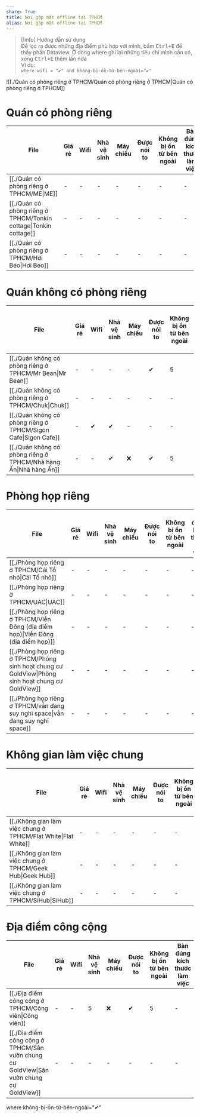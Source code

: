 ```yaml
---  
share: True  
title: Nơi gặp mặt offline tại TPHCM  
alias: Nơi gặp mặt offline tại TPHCM  
---  
```

  
> [!info] Hướng dẫn sử dụng  
> Để lọc ra được những địa điểm phù hợp với mình, bấm <kbd>Ctrl+E</kbd> để thấy phần Dataview. Ở dòng where ghi lại những tiêu chí mình cần có, xong <kbd>Ctrl+E</kbd> thêm lần nữa  
> Ví dụ:  
> `where wifi = "✔" and không-bị-ồn-từ-bên-ngoài="✔" `  
  
![[./Quán có phòng riêng ở TPHCM/Quán có phòng riêng ở TPHCM|Quán có phòng riêng ở TPHCM]]  
# Quán có phòng riêng  
| File                                                                                                      | Giá rẻ | Wifi | Nhà vệ sinh | Máy chiếu | Được nói to | Không bị ồn từ bên ngoài | Bàn đúng kích thước làm việc | Có thể vận động cơ thể | Nước ngon | Gần trung tâm | Ở lại tới 23h | Không gian tạo cảm hứng | Có loa mic |  
| --------------------------------------------------------------------------------------------------------- | ------ | ---- | ----------- | --------- | ----------- | ------------------------ | ---------------------------- | ---------------------- | --------- | ------------- | ------------- | ----------------------- | ---------- |  
| [[./Quán có phòng riêng ở TPHCM/ME\|ME]]                         | \-     | \-   | \-          | \-        | \-          | \-                       | \-                           | \-                     | ❌         | \-            | \-            | \-                      | ✔          |  
| [[./Quán có phòng riêng ở TPHCM/Tonkin cottage\|Tonkin cottage]] | \-     | \-   | \-          | \-        | \-          | \-                       | \-                           | \-                     | ✔         | \-            | \-            | ✔                       | \-         |  
| [[./Quán có phòng riêng ở TPHCM/Hơi Béo\|Hơi Béo]]               | \-     | \-   | \-          | \-        | \-          | \-                       | \-                           | ❌                      | \-        | \-            | \-            | \-                      | \-         |  
  
# Quán không có phòng riêng  
| File                                                                                                      | Giá rẻ | Wifi | Nhà vệ sinh | Máy chiếu | Được nói to | Không bị ồn từ bên ngoài | Bàn đúng kích thước làm việc | Có thể vận động cơ thể | Nước ngon | Gần trung tâm | Ở lại tới 23h | Không gian tạo cảm hứng | Có loa mic |  
| --------------------------------------------------------------------------------------------------------- | ------ | ---- | ----------- | --------- | ----------- | ------------------------ | ---------------------------- | ---------------------- | --------- | ------------- | ------------- | ----------------------- | ---------- |  
| [[./Quán không có phòng riêng ở TPHCM/Mr Bean\|Mr Bean]]         | \-     | \-   | \-          | \-        | ✔           | 5                        | \-                           | 7                      | ✔         | \-            | \-            | 5                       | 0          |  
| [[./Quán không có phòng riêng ở TPHCM/Chuk\|Chuk]]               | \-     | \-   | \-          | \-        | \-          | \-                       | \-                           | \-                     | \-        | \-            | \-            | \-                      | \-         |  
| [[./Quán không có phòng riêng ở TPHCM/Sigon Cafe\|Sigon Cafe]]   | \-     | ✔    | ✔           | \-        | \-          | \-                       | \-                           | \-                     | \-        | \-            | \-            | \-                      | \-         |  
| [[./Quán không có phòng riêng ở TPHCM/Nhà hàng Ấn\|Nhà hàng Ấn]] | \-     | \-   | ✔           | ❌         | ✔           | 5                        | \-                           | 5                      | ✔         | \-            | \-            | ✔                       | ❌          |  
  
# Phòng họp riêng  
| File                                                                                                                                        | Giá rẻ | Wifi | Nhà vệ sinh | Máy chiếu | Được nói to | Không bị ồn từ bên ngoài | Bàn đúng kích thước làm việc | Có thể vận động cơ thể | Nước ngon | Gần trung tâm | Ở lại tới 23h | Không gian tạo cảm hứng | Có loa mic |  
| ------------------------------------------------------------------------------------------------------------------------------------------- | ------ | ---- | ----------- | --------- | ----------- | ------------------------ | ---------------------------- | ---------------------- | --------- | ------------- | ------------- | ----------------------- | ---------- |  
| [[./Phòng họp riêng ở TPHCM/Cái Tổ nhỏ\|Cái Tổ nhỏ]]                                               | \-     | \-   | \-          | \-        | \-          | \-                       | \-                           | \-                     | \-        | \-            | \-            | \-                      | \-         |  
| [[./Phòng họp riêng ở TPHCM/UAC\|UAC]]                                                             | \-     | \-   | \-          | \-        | \-          | \-                       | \-                           | \-                     | \-        | \-            | \-            | \-                      | \-         |  
| [[./Phòng họp riêng ở TPHCM/Viễn Đông (địa điểm họp)\|Viễn Đông (địa điểm họp)]]                   | \-     | \-   | \-          | \-        | \-          | \-                       | \-                           | \-                     | \-        | \-            | \-            | \-                      | \-         |  
| [[./Phòng họp riêng ở TPHCM/Phòng sinh hoạt chung cư GoldView\|Phòng sinh hoạt chung cư GoldView]] | \-     | \-   | \-          | \-        | \-          | \-                       | \-                           | \-                     | \-        | \-            | \-            | ✔, 1 lần/tháng          | \-         |  
| [[./Phòng họp riêng ở TPHCM/vẫn đang suy nghĩ space\|vẫn đang suy nghĩ space]]                     | \-     | \-   | \-          | \-        | \-          | \-                       | \-                           | \-                     | \-        | \-            | \-            | \-                      | \-         |  
  
# Không gian làm việc chung  
| File                                                                                                    | Giá rẻ | Wifi | Nhà vệ sinh | Máy chiếu | Được nói to | Không bị ồn từ bên ngoài | Bàn đúng kích thước làm việc | Có thể vận động cơ thể | Nước ngon | Gần trung tâm | Ở lại tới 23h | Không gian tạo cảm hứng | Có loa mic |  
| ------------------------------------------------------------------------------------------------------- | ------ | ---- | ----------- | --------- | ----------- | ------------------------ | ---------------------------- | ---------------------- | --------- | ------------- | ------------- | ----------------------- | ---------- |  
| [[./Không gian làm việc chung ở TPHCM/Flat White\|Flat White]] | \-     | \-   | \-          | \-        | \-          | \-                       | \-                           | \-                     | \-        | \-            | \-            | \-                      | \-         |  
| [[./Không gian làm việc chung ở TPHCM/Geek Hub\|Geek Hub]]     | \-     | \-   | \-          | \-        | \-          | \-                       | \-                           | \-                     | \-        | \-            | \-            | \-                      | \-         |  
| [[./Không gian làm việc chung ở TPHCM/SiHub\|SiHub]]           | \-     | \-   | \-          | \-        | \-          | \-                       | \-                           | \-                     | \-        | \-            | \-            | \-                      | \-         |  
  
# Địa điểm công cộng  
| File                                                                                                                             | Giá rẻ | Wifi | Nhà vệ sinh | Máy chiếu | Được nói to | Không bị ồn từ bên ngoài | Bàn đúng kích thước làm việc | Có thể vận động cơ thể | Nước ngon | Gần trung tâm | Ở lại tới 23h | Không gian tạo cảm hứng | Có loa mic |  
| -------------------------------------------------------------------------------------------------------------------------------- | ------ | ---- | ----------- | --------- | ----------- | ------------------------ | ---------------------------- | ---------------------- | --------- | ------------- | ------------- | ----------------------- | ---------- |  
| [[./Địa điểm công cộng ở TPHCM/Công viên\|Công viên]]                                   | \-     | \-   | 5           | ❌         | ✔           | 5                        | \-                           | ✔                      | ❌         | \-            | \-            | ✔                       | ❌          |  
| [[./Địa điểm công cộng ở TPHCM/Sân vườn chung cư GoldView\|Sân vườn chung cư GoldView]] | \-     | \-   | \-          | \-        | \-          | \-                       | \-                           | \-                     | \-        | \-            | \-            | \-                      | \-         |  
  
where không-bị-ồn-từ-bên-ngoài="✔" 